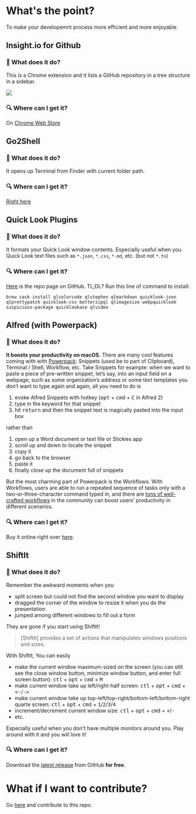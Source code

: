 # What's the point?
To make your developemnt process more efficient and more enjoyable.

## Insight.io for Github

### 🔨 What does it do?

This is a Chrome extension and it lists a GitHub repository in a tree structure in a sidebar.

![](https://lh3.googleusercontent.com/eshim5DDmCWEq0EpamTJyNT4YkVQjcK2h6amVsrgSYpdwlSnlHFfFqhd6jNl1fGZ7fWnBbEfXg=w640-h400-e365)

### 🔍 Where can I get it?

On [Chrome Web Store](https://chrome.google.com/webstore/detail/insightio-for-github/pmhfgjjhhomfplgmbalncpcohgeijonh)

## Go2Shell

### 🔨 What does it do?

It opens up Terminal from Finder with current folder path. 

### 🔍 Where can I get it?

[Right here](http://zipzapmac.com/download/Go2Shell)

## Quick Look Plugins

### 🔨 What does it do?

It formats your Quick Look window contents. Especially useful when you Quick Look text files such as `*.json`, `*.css`, `*.md`, etc. (but not `*.ts`)

### 🔍 Where can I get it?

[Here](https://github.com/sindresorhus/quick-look-plugins/blob/master/readme.md) is the repo page on GitHub. TL;DL? Run this line of command to install:

```
brew cask install qlcolorcode qlstephen qlmarkdown quicklook-json qlprettypatch quicklook-csv betterzipql qlimagesize webpquicklook suspicious-package quicklookase qlvideo
```

## Alfred (with Powerpack)

### 🔨 What does it do?

**It boosts your productivity on macOS.** There are many cool features coming with with [Powerpack](https://www.alfredapp.com/powerpack/): Snippets (used be to part of Clipboard), Terminal / Shell, Workflow, etc. Take Snippets for example: when we want to paste a piece of pre-written snippet, let’s say, into an input field on a webpage, such as some organization’s address or some text templates you don’t want to type again and again, all you need to do is 

1. evoke Alfred Snippets with hotkey (<kbd>opt</kbd> +  <kbd>cmd</kbd> +  <kbd>C</kbd> in Alfred 2)
2. type in the keyword for that snippet
3. hit <kbd>return</kbd> and then the snippet text is magically pasted into the input box

rather than 

1. open up a Word document or text file or Stickies app
2. scroll up and down to locate the snippet
3. copy it 
4. go back to the browser
5. paste it
6. finally close up the document full of snippets
 
But the most charming part of Powerpack is the Workflows. With Workflows, users are able to run a repeated sequence of tasks only with a two-or-three-character command typed in, and there are [tons of well-crafted workflows](https://www.alfredapp.com/workflows/) in the community can boost users’ productivity in different scenarios. 

### 🔍 Where can I get it?

Buy it online right over [here](https://www.alfredapp.com/powerpack/buy/).

## ShiftIt

### 🔨 What does it do?

Remember the awkward moments when you

- split screen but could not find the second window you want to display
- dragged the corner of the window to resize it when you do the presentation
- jumped among different windows to fill out a form

They are gone if you start using ShiftIt! 

> [ShiftIt] provides a set of actions that manipulates windows positions and sizes.

With ShiftIt, You can easily 

- make the current window maximum-sized on the screen (you can still see the close window button, minimize window button, and enter full screen button): <kbd>ctl</kbd> + <kbd>opt</kbd> +  <kbd>cmd</kbd>  +  <kbd>M</kbd>
- make current window take up left/right-half screen: <kbd>ctl</kbd> + <kbd>opt</kbd> + <kbd>cmd</kbd> + <kbd><-</kbd>/<kbd>-></kbd>
- make current window take up top-left/top-right/bottom-left/bottom-right quarte screen: <kbd>ctl</kbd> + <kbd>opt</kbd> + <kbd>cmd</kbd> + <kbd>1</kbd>/<kbd>2</kbd>/<kbd>3</kbd>/<kbd>4</kbd>
- increment/decrement current window size: <kbd>ctl</kbd> + <kbd>opt</kbd> + <kbd>cmd</kbd> + <kbd>+</kbd>/<kbd>-</kbd>
- etc.

Especially useful when you don't have multiple monitors around you. Play around with it and you will love it!

### 🔍 Where can I get it?

Download the [latest release](https://github.com/fikovnik/ShiftIt/releases) from GitHub **for free**.

# What if I want to contribute?

Go [here](https://github.com/AugustusZ/cool-tools-on-macos) and contribute to this repo.
